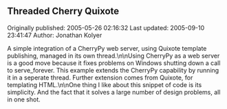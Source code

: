 ## Threaded Cherry Quixote

Originally published: 2005-05-26 02:16:32
Last updated: 2005-09-10 23:41:47
Author: Jonathan Kolyer

A simple integration of a CherryPy web server, using Quixote template publishing, managed in its own thread.\n\nUsing CherryPy as a web server is a good move because it fixes problems on Windows shutting down a call to serve_forever.  This example extends the CherryPy capability by running it in a seperate thread.  Further extension comes from Quixote, for templating HTML.\n\nOne thing I like about this snippet of code is its simplicity.  And the fact that it solves a large number of design problems, all in one shot.